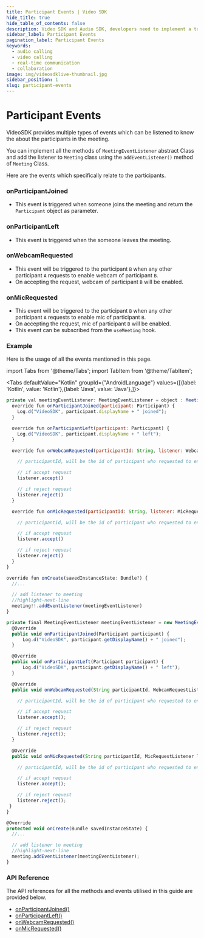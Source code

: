 ```yaml
---
title: Participant Events | Video SDK
hide_title: true
hide_table_of_contents: false
description: Video SDK and Audio SDK, developers need to implement a token server. This requires efforts on both the front-end and backend.
sidebar_label: Participant Events
pagination_label: Participant Events
keywords:
  - audio calling
  - video calling
  - real-time communication
  - collaboration
image: img/videosdklive-thumbnail.jpg
sidebar_position: 1
slug: participant-events
---
```


# Participant Events

VideoSDK provides multiple types of events which can be listened to know the about the participants in the meeting.

You can implement all the methods of `MeetingEventListener` abstract Class and add the listener to `Meeting` class using the `addEventListener()` method of `Meeting` Class.

Here are the events which specifically relate to the participants.

### onParticipantJoined

- This event is triggered when someone joins the meeting and return the `Participant` object as parameter.

### onParticipantLeft

- This event is triggered when the someone leaves the meeting.

### onWebcamRequested

- This event will be triggered to the participant `B` when any other participant `A` requests to enable webcam of participant `B`.
- On accepting the request, webcam of participant `B` will be enabled.

### onMicRequested

- This event will be triggered to the participant `B` when any other participant `A` requests to enable mic of participant `B`.
- On accepting the request, mic of participant `B` will be enabled.
- This event can be subscribed from the `useMeeting` hook.

### Example

Here is the usage of all the events mentioned in this page.

import Tabs from '@theme/Tabs';
import TabItem from '@theme/TabItem';

<Tabs
defaultValue="Kotlin"
groupId={"AndroidLanguage"}
values={[{label: 'Kotlin', value: 'Kotlin'},{label: 'Java', value: 'Java'},]}>

<TabItem value="Kotlin">

```javascript
private val meetingEventListener: MeetingEventListener = object : MeetingEventListener() {
  override fun onParticipantJoined(participant: Participant) {
    Log.d("VideoSDK", participant.displayName + " joined");
  }

  override fun onParticipantLeft(participant: Participant) {
    Log.d("VideoSDK", participant.displayName + " left");
  }

  override fun onWebcamRequested(participantId: String, listener: WebcamRequestListener) {

    // participantId, will be the id of participant who requested to enable mic

    // if accept request
    listener.accept()

    // if reject request
    listener.reject()
  }

  override fun onMicRequested(participantId: String, listener: MicRequestListener) {

    // participantId, will be the id of participant who requested to enable mic

    // if accept request
    listener.accept()

    // if reject request
    listener.reject()
  }
}

override fun onCreate(savedInstanceState: Bundle?) {
  //...

  // add listener to meeting
  //highlight-next-line
  meeting!!.addEventListener(meetingEventListener)
}
```

</TabItem>

<TabItem value="Java">

```javascript
private final MeetingEventListener meetingEventListener = new MeetingEventListener() {
  @Override
  public void onParticipantJoined(Participant participant) {
      Log.d("VideoSDK", participant.getDisplayName() + " joined");
  }

  @Override
  public void onParticipantLeft(Participant participant) {
      Log.d("VideoSDK", participant.getDisplayName() + " left");
  }

  @Override
  public void onWebcamRequested(String participantId, WebcamRequestListener listener) {

    // participantId, will be the id of participant who requested to enable webcam

    // if accept request
    listener.accept();

    // if reject request
    listener.reject();
  }  

  @Override
  public void onMicRequested(String participantId, MicRequestListener listener) {

    // participantId, will be the id of participant who requested to enable mic

    // if accept request
    listener.accept();

    // if reject request
    listener.reject();
 }
}

@Override
protected void onCreate(Bundle savedInstanceState) {
  //...

  // add listener to meeting
  //highlight-next-line
  meeting.addEventListener(meetingEventListener);
}
```

</TabItem>

</Tabs>

### API Reference

The API references for all the methods and events utilised in this guide are provided below.

- [onParticipantJoined()](/android/api/sdk-reference/meeting-class/meeting-event-listener-class#onparticipantjoined)
- [onParticipantLeft()](/android/api/sdk-reference/meeting-class/meeting-event-listener-class#onparticipantleft)
- [onWebcamRequested()](/android/api/sdk-reference/meeting-class/meeting-event-listener-class#onwebcamrequested)
- [onMicRequested()](/android/api/sdk-reference/meeting-class/meeting-event-listener-class#onmicrequested)
